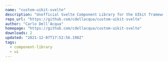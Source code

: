 ```yaml
---
name: "custom-uikit-svelte"
description: "Unofficial Svelte Component Library for the UIkit framework"
repo_url: "https://github.com/cdellacqua/custom-uikit-svelte"
author: "Carlo Dell'Acqua"
homepage: "https://github.com/cdellacqua/custom-uikit-svelte"
downloads: 2
updated: "2021-12-07T17:52:56.198Z"
tags: 
  - component-library
  - ui
---
```

